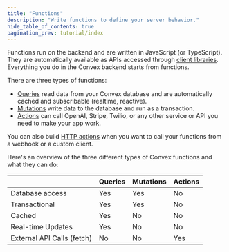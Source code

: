 ```yaml
---
title: "Functions"
description: "Write functions to define your server behavior."
hide_table_of_contents: true
pagination_prev: tutorial/index
---
```


Functions run on the backend and are written in JavaScript (or TypeScript). They
are automatically available as APIs accessed through
[client libraries](/client/react.mdx). Everything you do in the Convex backend
starts from functions.

There are three types of functions:

- [Queries](/functions/query-functions.mdx) read data from your Convex database
  and are automatically cached and subscribable (realtime, reactive).
- [Mutations](/functions/mutation-functions.mdx) write data to the database and
  run as a transaction.
- [Actions](/functions/actions.mdx) can call OpenAI, Stripe, Twilio, or any
  other service or API you need to make your app work.

You can also build [HTTP actions](/functions/http-actions.mdx) when you want to
call your functions from a webhook or a custom client.

Here's an overview of the three different types of Convex functions and what
they can do:

|                            | Queries | Mutations | Actions |
| -------------------------- | ------- | --------- | ------- |
| Database access            | Yes     | Yes       | No      |
| Transactional              | Yes     | Yes       | No      |
| Cached                     | Yes     | No        | No      |
| Real-time Updates          | Yes     | No        | No      |
| External API Calls (fetch) | No      | No        | Yes     |

